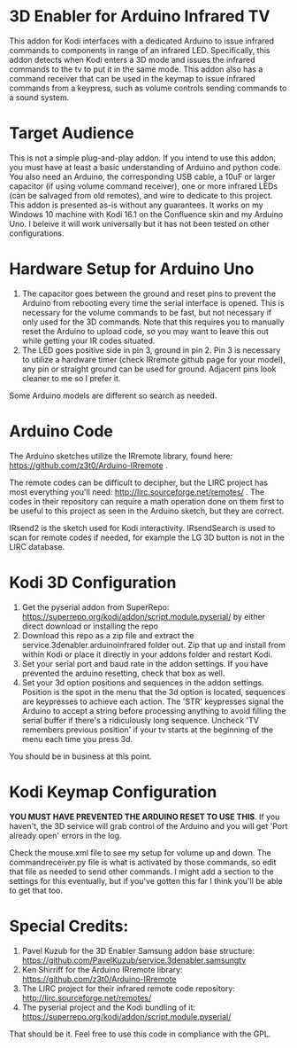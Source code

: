 # 3D Enabler for Arduino Infrared TV

This addon for Kodi interfaces with a dedicated Arduino to issue infrared commands to components in range of an infrared LED. Specifically, this addon detects when Kodi enters a 3D mode and issues the infrared commands to the tv to put it in the same mode. This addon also has a command receiver that can be used in the keymap to issue infrared commands from a keypress, such as volume controls sending commands to a sound system.

# Target Audience

This is not a simple plug-and-play addon. If you intend to use this addon, you must have at least a basic understanding of Arduino and python code. You also need an Arduino, the corresponding USB cable, a 10uF or larger capacitor (if using volume command receiver), one or more infrared LEDs (can be salvaged from old remotes), and wire to dedicate to this project. This addon is presented as-is without any guarantees. It works on my Windows 10 machine with Kodi 16.1 on the Confluence skin and my Arduino Uno. I beleive it will work universally but it has not been tested on other configurations.

# Hardware Setup for Arduino Uno

1. The capacitor goes between the ground and reset pins to prevent the Arduino from rebooting every time the serial interface is opened. This is necessary for the volume commands to be fast, but not necessary if only used for the 3D commands. Note that this requires you to manually reset the Arduino to upload code, so you may want to leave this out while getting your IR codes situated.
2. The LED goes positive side in pin 3, ground in pin 2. Pin 3 is necessary to utilize a hardware timer (check IRremote github page for your model), any pin or straight ground can be used for ground. Adjacent pins look cleaner to me so I prefer it.

Some Arduino models are different so search as needed.

# Arduino Code

The Arduino sketches utilize the IRremote library, found here: https://github.com/z3t0/Arduino-IRremote .

The remote codes can be difficult to decipher, but the LIRC project has most everything you'll need: http://lirc.sourceforge.net/remotes/ . The codes in their repository can require a math operation done on them first to be useful to this project as seen in the Arduino sketch, but they are correct.

IRsend2 is the sketch used for Kodi interactivity. IRsendSearch is used to scan for remote codes if needed, for example the LG 3D button is not in the LIRC database. 

# Kodi 3D Configuration

1. Get the pyserial addon from SuperRepo: https://superrepo.org/kodi/addon/script.module.pyserial/ by either direct download or installing the repo
2. Download this repo as a zip file and extract the service.3denabler.arduinoinfrared folder out. Zip that up and install from within Kodi or place it directly in your addons folder and restart Kodi.
3. Set your serial port and baud rate in the addon settings. If you have prevented the arduino resetting, check that box as well.
4. Set your 3d option positions and sequences in the addon settings. Position is the spot in the menu that the 3d option is located, sequences are keypresses to achieve each action. The 'STR' keypresses signal the Arduino to accept a string before processing anything to avoid filling the serial buffer if there's a ridiculously long sequence. Uncheck 'TV remembers previous position' if your tv starts at the beginning of the menu each time you press 3d.

You should be in business at this point.

# Kodi Keymap Configuration

**YOU MUST HAVE PREVENTED THE ARDUINO RESET TO USE THIS**. If you haven't, the 3D service will grab control of the Arduino and you will get 'Port already open' errors in the log.

Check the mouse.xml file to see my setup for volume up and down. The commandreceiver.py file is what is activated by those commands, so edit that file as needed to send other commands. I might add a section to the settings for this eventually, but if you've gotten this far I think you'll be able to get that too.

# Special Credits:

1) Pavel Kuzub for the 3D Enabler Samsung addon base structure: https://github.com/PavelKuzub/service.3denabler.samsungtv
2) Ken Shirriff for the Arduino IRremote library: https://github.com/z3t0/Arduino-IRremote
3) The LIRC project for their infrared remote code repository: http://lirc.sourceforge.net/remotes/
4) The pyserial project and the Kodi bundling of it: https://superrepo.org/kodi/addon/script.module.pyserial/

That should be it. Feel free to use this code in compliance with the GPL.
